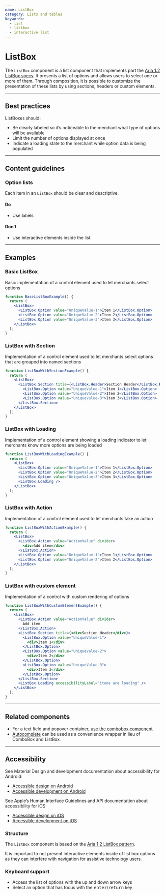 ```yaml
---
name: ListBox
category: Lists and tables
keywords:
  - list
  - listbox
  - interactive list
---
```


# ListBox

The `ListBox` component is a list component that implements part the [Aria 1.2 ListBox specs](https://www.w3.org/TR/wai-aria-practices-1.2/#Listbox). It presents a list of options and allows users to select one or more of them. Through composition, it is possible to customize the presentation of these lists by using sections, headers or custom elements.

---

## Best practices

ListBoxes should:

- Be clearly labeled so it’s noticeable to the merchant what type of options will be available
- Limit the number of options displayed at once
- Indicate a loading state to the merchant while option data is being populated

---

## Content guidelines

### Option lists

Each item in an `ListBox` should be clear and descriptive.

<!-- usagelist -->

#### Do

- Use labels

#### Don’t

- Use interactive elements inside the list

<!-- end -->

---

## Examples

### Basic ListBox

Basic implementation of a control element used to let merchants select options

```jsx
function BaseListBoxExample() {
  return (
    <ListBox>
      <ListBox.Option value="UniqueValue-1">Item 1</ListBox.Option>
      <ListBox.Option value="UniqueValue-2">Item 2</ListBox.Option>
      <ListBox.Option value="UniqueValue-3">Item 3</ListBox.Option>
    </ListBox>
  );
}
```

### ListBox with Section

Implementation of a control element used to let merchants select options that are grouped into named sections

```jsx
function ListBoxWithSectionExample() {
  return (
    <ListBox>
      <ListBox.Section title={<ListBox.Header>Section Header</ListBox.Header>}>
        <ListBox.Option value="UniqueValue-1">Item 1</ListBox.Option>
        <ListBox.Option value="UniqueValue-2">Item 2</ListBox.Option>
        <ListBox.Option value="UniqueValue-3">Item 3</ListBox.Option>
      </ListBox.Section>
    </ListBox>
  );
}
```

### ListBox with Loading

Implementation of a control element showing a loading indicator to let merchants know more options are being loaded

```jsx
function ListBoxWithLoadingExample() {
  return (
    <ListBox>
      <ListBox.Option value="UniqueValue-1">Item 1</ListBox.Option>
      <ListBox.Option value="UniqueValue-2">Item 2</ListBox.Option>
      <ListBox.Option value="UniqueValue-3">Item 3</ListBox.Option>
      <ListBox.Loading />
    </ListBox>
  );
}
```

### ListBox with Action

Implementation of a control element used to let merchants take an action

```jsx
function ListBoxWithActionExample() {
  return (
    <ListBox>
      <ListBox.Action value="ActionValue" divider>
        <div>Add item</div>
      </ListBox.Action>
      <ListBox.Option value="UniqueValue-1">Item 1</ListBox.Option>
      <ListBox.Option value="UniqueValue-2">Item 2</ListBox.Option>
    </ListBox>
  );
}
```

### ListBox with custom element

Implementation of a control with custom rendering of options

```jsx
function ListBoxWithCustomElementExample() {
  return (
    <ListBox>
      <ListBox.Action value="ActionValue" divider>
        Add item
      </ListBox.Action>
      <ListBox.Section title={<div>Section Header</div>}>
        <ListBox.Option value="UniqueValue-1">
          <div>Item 1</div>
        </ListBox.Option>
        <ListBox.Option value="UniqueValue-2">
          <div>Item 2</div>
        </ListBox.Option>
        <ListBox.Option value="UniqueValue-3">
          <div>Item 3</div>
        </ListBox.Option>
      </ListBox.Section>
      <ListBox.Loading accessibilityLabel="items are loading" />
    </ListBox>
  );
}
```

---

## Related components

- For a text field and popover container, [use the combobox component](https://polaris.shopify.com/components/forms/combobox)
- [Autocomplete](https://polaris.shopify.com/components/forms/autocomplete) can be used as a convenience wrapper in lieu of ComboBox and ListBox.

---

## Accessibility

<!-- content-for: android -->

See Material Design and development documentation about accessibility for Android:

- [Accessible design on Android](https://material.io/design/usability/accessibility.html)
- [Accessible development on Android](https://developer.android.com/guide/topics/ui/accessibility/)

<!-- /content-for -->

<!-- content-for: ios -->

See Apple’s Human Interface Guidelines and API documentation about accessibility for iOS:

- [Accessible design on iOS](https://developer.apple.com/design/human-interface-guidelines/ios/app-architecture/accessibility/)
- [Accessible development on iOS](https://developer.apple.com/accessibility/ios/)

<!-- /content-for -->

<!-- content-for: web -->

### Structure

The `ListBox` component is based on the [Aria 1.2 ListBox pattern](https://www.w3.org/TR/wai-aria-practices-1.2/#Listbox).

It is important to not present interactive elements inside of list box options as they can interfere with navigation
for assistive technology users.

### Keyboard support

- Access the list of options with the up and down arrow keys
- Select an option that has focus with the <kbd>enter</kbd>/<kbd>return</kbd> key

<!-- /content-for -->
